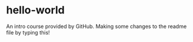 # hello-world
An intro course provided by GitHub.
Making some changes to the readme file by typing this!
